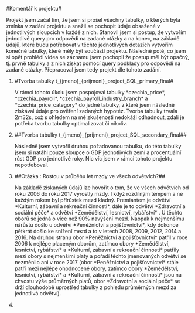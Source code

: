 #Komentář k projektu#

Projekt jsem začal tím, že jsem si prošel všechny tabulky, o kterých byla zmínka v zadání projektu a snažil se pochopit údaje obsažené v jednotlivých sloupcích v každé z nich. Stanovil jsem si postup, že vytvořím jednotlivé query pro odpovědi na zadané otázky a na konec, na základě údajů, které budu potřebovat v těchto jednotlivých dotazích vytvořím konečné tabulky, které měly být součástí projektu. Následně poté, co jsem si opět prohlédl videa se záznamu jsem pochopil že postup měl být opačný, tj. prvně tabulky a z nich získat pomocí query podklady pro odpovědi na zadané otázky. Přepracoval jsem tedy projekt dle tohoto zadání.

1.  #Tvorba tabulky t_{jmeno}_{prijmeni}_project_SQL_primary_final#

    V rámci tohoto úkolu jsem pospojoval tabulky \*czechia_price\*, \*czechia_payroll\*, \*czechia_payroll_industry_branch\* a \*czechia_price_category\* do jedné tabulky, z které jsem následně získával údaje pro ověření zadaných hypotéz. Tvorba tabulky trvala 2m32s, což s ohledem na mé zkušenosti nedokáži odhadnout, zdali je potřeba tvorbu tabulky optimalizovat či nikoliv.

2.  \#\#Tvorba tabulky t_{jmeno}_{prijmeni}_project_SQL_secondary_final\#\#

    Následně jsem vytvořil druhou požadovanou tabulku, do této tabulky jsem si natáhl pouze sloupce o GDP jednotlivých zemí a procentuální růst GDP pro jednotlivé roky. Nic víc jsem v rámci tohoto projektu nepotřeboval.

3.  \#\#Otázka : Rostou v průběhu let mzdy ve všech odvětvích?\#\#

    Na základě získaných údajů lze hovořit o tom, že ve všech odvětvích od roku 2006 do roku 2017 vyrostly mzdy. I když rozdílným tempem a ne každým rokem byl přírůstek mezd kladný. Premiantem je odvětví \*Kulturní, zábavní a rekreační činnosti\*, dále je to odvětví \*Zdravotní a sociální péče\* a odvětví \*Zemědělství, lesnictví, rybářství\* . U těchto oborů se jedná o více než 90% navýšení mezd. Naopak k nejmenšímu nárůstu došlo u odvětví \*Peněžnictví a pojišťovnictví\*, kdy dokonce pětkrát došlo ke snížení mezd a to v letech 2008, 2009, 2012, 2014 a 2016. Na druhou stranu obor \*Peněžnictví a pojišťovnictví\* patřil v roce 2006 k nejlépe placeným oborům, zatímco obory \*Zemědělství, lesnictví, rybářství\* a \*Kulturní, zábavní a rekreační činnosti\* patřily mezi obory s nejmenšími platy a pořadí těchto jmenovaných odvětví se nezměnilo ani v roce 2017 (obor \*Peněžnictví a pojišťovnictví\* stále patří mezi nejlépe ohodnocené obory, zatímco obory \*Zemědělství, lesnictví, rybářství\* a \*Kulturní, zábavní a rekreační činnosti\* jsou na chvostu výše průměrných platů, obor \*Zdravotní a sociální péče\* se drží dlouhodobě uprostřed tabulky z pohledu průměrných mezd za jednotlivá odvětví).

4.  
